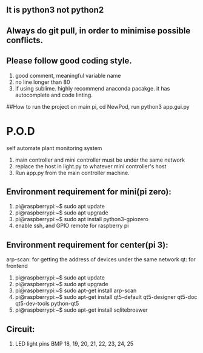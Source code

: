 ## It is python3 not python2
## Always do git pull, in order to minimise possible conflicts.
## Please follow good coding style. 
1. good comment, meaningful variable name
2. no line longer than 80
3. if using sublime. highly recommend anaconda pacakge. 
   it has autocomplete and code linting.


##How to run the project
on main pi, cd NewPod, run python3 app.gui.py

# P.O.D
self automate plant monitoring system

1. main controller and mini controller must be under the same network
2. replace the host in light.py to whatever mini controller's host
3. Run app.py from the main controller machine. 


## Environment requirement for mini(pi zero):
1. pi@raspberrypi:~$ sudo apt update
2. pi@raspberrypi:~$ sudo apt upgrade
3. pi@raspberrypi:~$ sudo apt install python3-gpiozero
4. enable ssh, and GPIO remote for raspberry pi


## Environment requirement for center(pi 3):
arp-scan: for getting the address of devices under the same network
qt: for frontend


1. pi@raspberrypi:~$ sudo apt update
2. pi@raspberrypi:~$ sudo apt upgrade
3. pi@raspberrypi:~$ sudo apt-get install arp-scan
4. pi@raspberrypi:~$ sudo apt-get install qt5-default qt5-designer qt5-doc qt5-dev-tools python-qt5
5. pi@raspberrypi:~$ sudo apt-get install sqlitebroswer


## Circuit:
1. LED light pins  BMP 18, 19, 20, 21, 22, 23, 24, 25